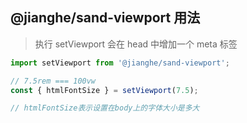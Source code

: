 ## @jianghe/sand-viewport 用法

> 执行 setViewport 会在 head 中增加一个 meta 标签

```javascript
import setViewport from '@jianghe/sand-viewport';

// 7.5rem === 100vw
const { htmlFontSize } = setViewport(7.5);

// htmlFontSize表示设置在body上的字体大小是多大
```
